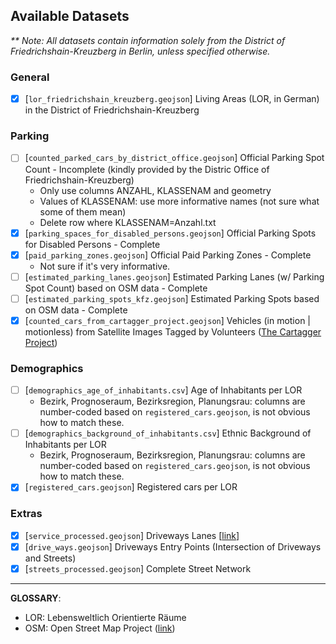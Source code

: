 ## Available Datasets
_** Note: All datasets contain information solely from the District of Friedrichshain-Kreuzberg in Berlin, unless specified otherwise._

### General
* [X] [`lor_friedrichshain_kreuzberg.geojson`] Living Areas (LOR, in German) in the District of Friedrichshain-Kreuzberg 
### Parking
* [ ] [`counted_parked_cars_by_district_office.geojson`] Official Parking Spot Count - Incomplete (kindly provided by the Distric Office of Friedrichshain-Kreuzberg) 
   - Only use columns ANZAHL, KLASSENAM and geometry
   - Values of KLASSENAM: use more informative names (not sure what some of them mean)
   - Delete row where KLASSENAM=Anzahl.txt 
* [X] [`parking_spaces_for_disabled_persons.geojson`] Official Parking Spots for Disabled Persons - Complete 
* [X] [`paid_parking_zones.geojson`] Official Paid Parking Zones - Complete 
  - Not sure if it's very informative.
* [ ] [`estimated_parking_lanes.geojson`] Estimated Parking Lanes (w/ Parking Spot Count) based on OSM data - Complete 
* [ ] [`estimated_parking_spots_kfz.geojson`] Estimated Parking Spots based on OSM data - Complete 
* [X] [`counted_cars_from_cartagger_project.geojson`] Vehicles (in motion | motionless) from Satellite Images Tagged by Volunteers ([The Cartagger Project](https://github.com/hanshack/car-tagging-data-berlin)) 

### Demographics
* [ ] [`demographics_age_of_inhabitants.csv`] Age of Inhabitants per LOR 
  - Bezirk,	Prognoseraum, Bezirksregion, Planungsrau: columns are number-coded based on `registered_cars.geojson`, is not obvious how to match these. 
* [ ] [`demographics_background_of_inhabitants.csv`] Ethnic Background of Inhabitants per LOR 
  - Bezirk,	Prognoseraum, Bezirksregion, Planungsrau: columns are number-coded based on `registered_cars.geojson`, is not obvious how to match these. 
* [X] [`registered_cars.geojson`] Registered cars per LOR 

### Extras
* [X] [`service_processed.geojson`] Driveways Lanes [[link](https://wiki.openstreetmap.org/wiki/Tag:highway%3Dservice)] 
* [X] [`drive_ways.geojson`] Driveways Entry Points (Intersection of Driveways and Streets) 
* [X] [`streets_processed.geojson`] Complete Street Network 
---

**GLOSSARY**:
- LOR: Lebensweltlich Orientierte Räume
- OSM: Open Street Map Project ([link](https://www.openstreetmap.org/))

